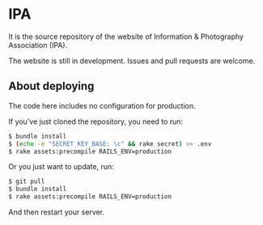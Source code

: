 # IPA

It is the source repository of the website of Information & Photography Association (IPA).

The website is still in development. Issues and pull requests are welcome.

## About deploying

The code here includes no configuration for production.

If you've just cloned the repository, you need to run:

```bash
$ bundle install
$ (echo -e "SECRET_KEY_BASE: \c" && rake secret) >> .env
$ rake assets:precompile RAILS_ENV=production
```

Or you just want to update, run:

```bash
$ git pull
$ bundle install
$ rake assets:precompile RAILS_ENV=production
```

And then restart your server.